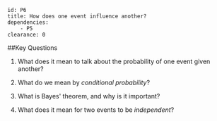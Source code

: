 ````
id: P6
title: How does one event influence another?
dependencies:
    - P5
clearance: 0
````
##Key Questions

1.  What does it mean to talk about the probability of one event given another?

1.  What do we mean by _conditional probability_?

1.  What is Bayes' theorem, and why is it important?

1.  What does it mean for two events to be _independent_?